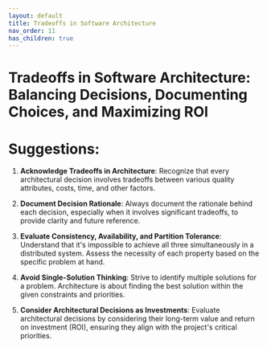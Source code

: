 ```yaml
---
layout: default
title: Tradeoffs in Software Architecture
nav_order: 11
has_children: true
---
```

# Tradeoffs in Software Architecture: Balancing Decisions, Documenting Choices, and Maximizing ROI

# Suggestions:

1. **Acknowledge Tradeoffs in Architecture**: Recognize that every architectural decision involves tradeoffs between various quality attributes, costs, time, and other factors. 

2. **Document Decision Rationale**: Always document the rationale behind each decision, especially when it involves significant tradeoffs, to provide clarity and future reference.

3. **Evaluate Consistency, Availability, and Partition Tolerance**: Understand that it's impossible to achieve all three simultaneously in a distributed system. Assess the necessity of each property based on the specific problem at hand.

4. **Avoid Single-Solution Thinking**: Strive to identify multiple solutions for a problem. Architecture is about finding the best solution within the given constraints and priorities.

5. **Consider Architectural Decisions as Investments**: Evaluate architectural decisions by considering their long-term value and return on investment (ROI), ensuring they align with the project's critical priorities.